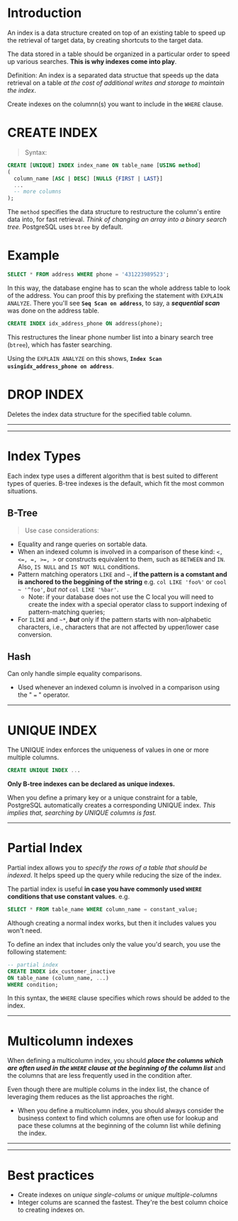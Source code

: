 # Introduction
An index is a data structure created on top of an existing table to speed up the retrieval of target data, by creating shortcuts to the target data.

The data stored in a table should be organized in a particular order to speed up various searches. **This is why indexes come into play**.

Definition: An index is a separated data structue that speeds up the data retrieval on a table *at the cost of additional writes and storage to maintain the index*.

Create indexes on the columnn(s) you want to include in the `WHERE` clause.

# CREATE INDEX
> Syntax:
```sql
CREATE [UNIQUE] INDEX index_name ON table_name [USING method]
(
  column_name [ASC | DESC] [NULLS {FIRST | LAST}]
  ...
  -- more columns
);
```
The `method` specifies the data structure to restructure the column's entire data into, for fast retrieval. *Think of changing an array into a binary search tree.* PostgreSQL uses `btree` by default.


# Example
```sql
SELECT * FROM address WHERE phone = '431223989523';
```
In this way, the database engine has to scan the whole address table to look of the address. You can proof this by prefixing the statement with `EXPLAIN ANALYZE`. There you'll see **`Seq Scan on address`**, to say, a ***sequential scan*** was done on the address table.

```sql
CREATE INDEX idx_address_phone ON address(phone);
```
This restructures the linear phone number list into a binary search tree (`btree`), which has faster searching.

Using the `EXPLAIN ANALYZE` on this shows, **`Index Scan usingidx_address_phone on address`**.

# DROP INDEX
Deletes the index data structure for the specified table column.

---
---

# Index Types
Each index type uses a different algorithm that is best suited to different types of queries. B-tree indexes is the default, which fit the most common situations.

## B-Tree
> Use case considerations:

- Equality and range queries on sortable data.
- When an indexed column is involved in a comparison of these kind: `<, <=, =, >=, >` or constructs equivalent to them, such as `BETWEEN` and `IN`. Also, `IS NULL` and `IS NOT NULL` conditions.
- Pattern matching operators `LIKE` and `~`, **if the pattern is a comstant and is anchored to the beggining of the string** e.g. `col LIKE 'foo%'` or `cool ~ '^foo'`, *but not* `col LIKE '%bar'`.
  - Note: if your database does not use the C local you will need to create the index with a special operator class to support indexing of pattern-matching queries;
- For `ILIKE` and `~*`, ***but*** only if the pattern starts with non-alphabetic characters, i.e., characters that are not affected by upper/lower case conversion.

## Hash
Can only handle simple equality comparisons.
- Used whenever an indexed column is involved in a comparison using the " `=` " operator.

---
# UNIQUE INDEX
The UNIQUE index enforces the uniqueness of values in one or more multiple columns.
```sql
CREATE UNIQUE INDEX ...
```

**Only B-tree indexes can be declared as unique indexes.**

When you define a primary key or a unique constraint for a table, PostgreSQL automatically creates a corresponding UNIQUE index. *This implies that, searching by UNIQUE columns is fast.*

---

# Partial Index
Partial index allows you to *specify the rows of a table that should be indexed*. It helps speed up the query while reducing the size of the index.

The partial index is useful **in case you have commonly used `WHERE` conditions that use constant values**. e.g.
```sql
SELECT * FROM table_name WHERE column_name = constant_value;
```
Although creating a normal index works, but then it includes values you won't need.

To define an index that includes only the value you'd search, you use the following statement:
```sql
-- partial index
CREATE INDEX idx_customer_inactive
ON table_name (column_name, ...)
WHERE condition;
```
In this syntax, the `WHERE` clause specifies which rows should be added to the index.

---
# Multicolumn indexes
When defining a multicolumn index, you should ***place the columns which are often used in the `WHERE` clause at the beginning of the column list*** and the columns that are less frequently used in the condition after.

Even though there are multiple colums in the index list, the chance of leveraging them reduces as the list approaches the right.
  - When you define a multicolumn index, you should always consider the business context to find which columns are often use for lookup and pace these columns at the beginning of the column list while defining the index.

---
---

# Best practices
- Create indexes on *unique single-colums* or *unique multiple-columns*
- Integer colums are scanned the fastest. They're the best column choice to creating indexes on.